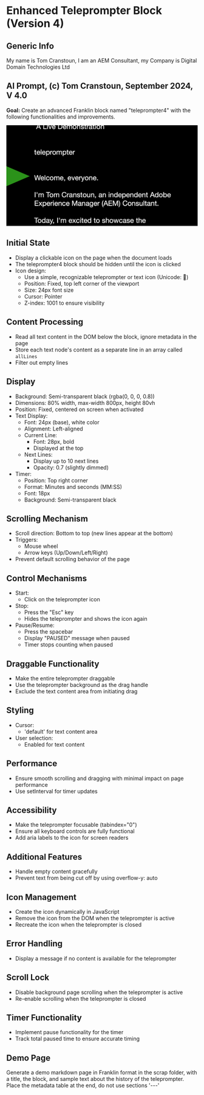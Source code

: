 # Enhanced Teleprompter Block (Version 4)

## Generic Info

My name is Tom Cranstoun, I am an AEM Consultant, my Company is Digital Domain Technologies Ltd

## AI Prompt, (c) Tom Cranstoun, September 2024, V 4.0

**Goal:** Create an advanced Franklin block named "teleprompter4" with the following functionalities and improvements.

![UI Design](teleprompter.png)

## Initial State

* Display a clickable icon on the page when the document loads
* The teleprompter4 block should be hidden until the icon is clicked
* Icon design:
  * Use a simple, recognizable teleprompter or text icon (Unicode: &#128217;)
  * Position: Fixed, top left corner of the viewport
  * Size: 24px font size
  * Cursor: Pointer
  * Z-index: 1001 to ensure visibility

## Content Processing

* Read all text content in the DOM below the block, ignore metadata in the page
* Store each text node's content as a separate line in an array called `allLines`
* Filter out empty lines

## Display

* Background: Semi-transparent black (rgba(0, 0, 0, 0.8))
* Dimensions: 80% width, max-width 800px, height 80vh
* Position: Fixed, centered on screen when activated
* Text Display:
  * Font: 24px (base), white color
  * Alignment: Left-aligned
  * Current Line:
    * Font: 28px, bold
    * Displayed at the top
  * Next Lines:
    * Display up to 10 next lines
    * Opacity: 0.7 (slightly dimmed)
* Timer:
  * Position: Top right corner
  * Format: Minutes and seconds (MM:SS)
  * Font: 18px
  * Background: Semi-transparent black

## Scrolling Mechanism

* Scroll direction: Bottom to top (new lines appear at the bottom)
* Triggers:
  * Mouse wheel
  * Arrow keys (Up/Down/Left/Right)
* Prevent default scrolling behavior of the page

## Control Mechanisms

* Start:
  * Click on the teleprompter icon
* Stop:
  * Press the "Esc" key
  * Hides the teleprompter and shows the icon again
* Pause/Resume:
  * Press the spacebar
  * Display "PAUSED" message when paused
  * Timer stops counting when paused

## Draggable Functionality

* Make the entire teleprompter draggable
* Use the teleprompter background as the drag handle
* Exclude the text content area from initiating drag

## Styling

* Cursor:
  * 'default' for text content area
* User selection:
  * Enabled for text content

## Performance

* Ensure smooth scrolling and dragging with minimal impact on page performance
* Use setInterval for timer updates

## Accessibility

* Make the teleprompter focusable (tabindex="0")
* Ensure all keyboard controls are fully functional
* Add aria labels to the icon for screen readers

## Additional Features

* Handle empty content gracefully
* Prevent text from being cut off by using overflow-y: auto

## Icon Management

* Create the icon dynamically in JavaScript
* Remove the icon from the DOM when the teleprompter is active
* Recreate the icon when the teleprompter is closed

## Error Handling

* Display a message if no content is available for the teleprompter

## Scroll Lock

* Disable background page scrolling when the teleprompter is active
* Re-enable scrolling when the teleprompter is closed

## Timer Functionality

* Implement pause functionality for the timer
* Track total paused time to ensure accurate timing

## Demo Page

Generate a demo markdown page in Franklin format in the scrap folder, with a title, the block, and sample text about the history of the teleprompter. Place the metadata table at the end, do not use sections '---'
